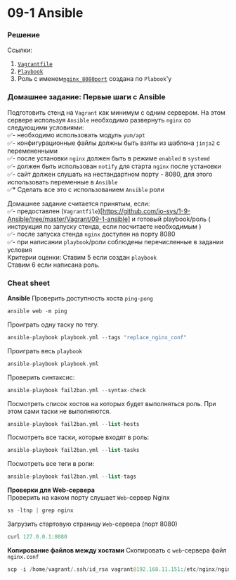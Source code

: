 # 09-1 Ansible

### Решение
Ссылки:  
1. [`Vagrantfile`](https://github.com/io-sys/1-9-Ansible/tree/master/Vagrant/09-1-ansible)  
2. [`Playbook`](https://github.com/io-sys/1-9-Ansible/tree/master/ansible-playbook)  
3. Роль с именем[`nginx_8080port`](https://github.com/io-sys/1-9-Ansible/tree/master/ansible-role/roles/nginx_8080port) создана по `Plabook`'у  


### Домашнее задание: Первые шаги с Ansible
Подготовить стенд на `Vagrant` как минимум с одним сервером. На этом сервере используя `Ansible` необходимо развернуть `nginx` со следующими условиями:  
✅- необходимо использовать модуль `yum/apt`  
✅- конфигурационные файлы должны быть взяты из шаблона `jinja2` с перемененными  
✅- после установки `nginx` должен быть в режиме `enabled` в `systemd`  
✅- должен быть использован `notify` для старта `nginx` после установки  
✅- сайт должен слушать на нестандартном порту - 8080, для этого использовать переменные в `Ansible`  
✅* Сделать все это с использованием `Ansible` роли  
  
Домашнее задание считается принятым, если:  
✅- предоставлен (`Vagrantfile`)[https://github.com/io-sys/1-9-Ansible/tree/master/Vagrant/09-1-ansible] и готовый playbook/роль ( инструкция по запуску стенда, если посчитаете необходимым )  
✅- после запуска стенда `nginx` доступен на порту 8080  
✅- при написании `playbook`/роли соблюдены перечисленные в задании условия  
Критерии оценки: Ставим 5 если создан `playbook`  
Ставим 6 если написана роль.  


### Cheat sheet
__Ansible__ 
Проверить доступность хоста `ping-pong`
```php
ansible web -m ping
```
Проиграть одну таску по тегу.
```php
ansible-playbook playbook.yml --tags "replace_nginx_conf"
```
Проиграть веcь `playbook`
```php
ansible-playbook playbook.yml
```
Проверить синтаксис:
```php
ansible-playbook fail2ban.yml --syntax-check
```
Посмотреть список хостов на которых будет выполняться роль. При этом сами таски не выполняются.
```php
ansible-playbook fail2ban.yml --list-hosts
```
Посмотреть все таски, которые входят в роль:
```php
ansible-playbook fail2ban.yml --list-tasks
```
Посмотреть все теги в роли:
```php
ansible-playbook fail2ban.yml --list-tags
```
__Проверки для Web-сервера__  
Проверить на каком порту слушает `Web`-сервер Nginx  
```php
ss -ltnp | grep nginx
```
Загрузить стартовую страницу `Web`-сервера (порт 8080)
```php
curl 127.0.0.1:8080
```
__Копирование  файлов между хостами__
Скопировать с `web`-сервера файл `nginx.conf`
```php
scp -i /home/vagrant/.ssh/id_rsa vagrant@192.168.11.151:/etc/nginx/nginx.conf .
```
